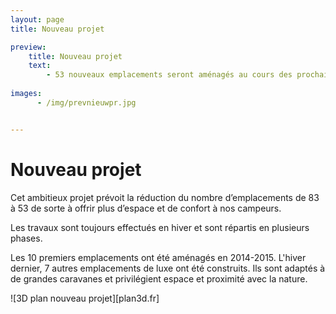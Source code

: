 ```yaml
---
layout: page
title: Nouveau projet

preview:
    title: Nouveau projet
    text: 
        - 53 nouveaux emplacements seront aménagés au cours des prochaines années. Nous avons décidé de vous proposer des emplacements spacieux et luxueux au confort maximal.
        
images:
      - /img/prevnieuwpr.jpg


---
```



# Nouveau projet

Cet ambitieux projet prévoit la réduction du nombre d’emplacements de 83 à 53 de sorte à offrir plus d’espace et de confort à nos campeurs.

Les travaux sont toujours effectués en hiver et sont répartis en plusieurs phases. 

Les 10 premiers emplacements ont été aménagés en 2014-2015. L'hiver dernier, 7 autres emplacements de luxe ont été construits. Ils sont adaptés à de grandes caravanes et privilégient espace et proximité avec la nature. 


![3D plan nouveau projet][plan3d.fr]